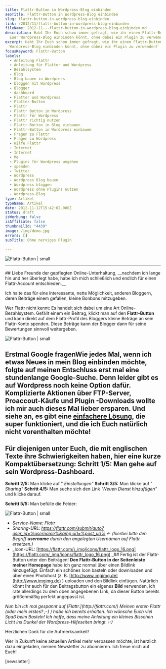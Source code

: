 ```yaml
---
title: Flattr-Button in Wordpress-Blog einbinden
seoTitle: Flattr-Button in Wordpress-Blog einbinden
slug: flattr-button-in-wordpress-blog-einbinden
link: /2012/11/flattr-button-in-wordpress-blog-einbinden
fileName: 2012-11---flattr-button-in-wordpress-blog-einbinden.md
description: Habt Ihr Euch schon immer gefragt, wie ihr einen Flattr-Button in
  Euer Wordpress-Blog einbinden könnt, ohne dabei ein Plugin zu verwenden?
excerpt: Habt Ihr Euch schon immer gefragt, wie ihr einen Flattr-Button in Euer
  Wordpress-Blog einbinden könnt, ohne dabei ein Plugin zu verwenden?
focusKeyword: Flattr-Button
labels:
  - Anleitung Flattr
  - Anleitung für Flatter und Wordpress
  - Bezahlsystem
  - Blog
  - Blog bauen in Wordpress
  - bloggen mit Wordpress
  - Blogger
  - dashboard
  - Flatter und Wordpress
  - Flatter-Button
  - Flattr
  - Flattr Button in Wordpress
  - Flattr für Wordpress
  - Flattr richtig nutzen
  - Flattr-Button in Blog einbauen
  - Flattr-Button in Wordpress einbauen
  - Fragen zu Flattr
  - Fragen zu Wordpress
  - Hilfe Flattr
  - Internet
  - Internet
  - Me
  - Plugins für Wordpress umgehen
  - spenden
  - Twitter
  - Wordpress
  - Wordpress Blog bauen
  - Wordpress bloggen
  - Wordpress ohne Plugins nutzen
  - Wordpress-Blog
type: Artikel
typeName: Artikel
date: 2012-11-12T15:42:02.000Z
status: draft
isWerbung: false
isAffiliate: false
thumbnailId: "4439"
image: /img/demo.jpg
errors: []
subTitle: Ohne nerviges Plugin
  
---
```


![Flattr-Button | small](http://cardamonchai.com/wp-content/uploads/2012/11/wordpress1-320x335.jpg)

<hr />## Liebe Freunde der gepflegten Online-Unterhaltung, __nachdem ich lange hin und her überlegt habe, habe ich mich schließlich und endlich für einen Flattr-Account entschieden.__

Ich halte das für eine interessante, nette Möglichkeit, anderen Bloggern, deren
Beiträge einem gefallen, kleine Bonbons mitzugeben.

Wer Flattr nicht kennt: Es handelt sich dabei um eine Art Online-Bezahlsystem.
Gefällt einem ein Beitrag, klickt man auf den **Flattr-Button** und kann direkt
auf dem Flattr-Profil des Bloggers kleine Beträge an sein Flattr-Konto spenden.
Diese Beträge kann der Blogger dann für seine Bewertungen sinnvoll weitergeben.

![Flattr-Button | small](http://cardamonchai.com/wp-content/uploads/2012/11/wordpress2-320x305.jpg)

## Erstmal Google fragenWie jedes Mal, wenn ich etwas Neues in mein Blog einbinden möchte, folgte auf meinen Entschluss erst mal eine stundenlange Google-Suche. Denn leider gibt es auf Wordpress noch keine Option dafür. Komplizierte Aktionen über FTP-Server, Proaccout-Käufe und **Plugin** -Downloads wollte ich mir auch dieses Mal lieber ersparen. Und siehe an, es gibt eine [einfachere Lösung](http://blog.flattr.net/2011/06/flattr-in-wordpress-com/), die super funktioniert, und die ich Euch natürlich nicht vorenthalten möchte!

## Für diejenigen unter Euch, die mit englischen Texte ihre Schwierigkeiten haben, hier eine kurze Kompaktübersetzung: **Schritt 1/5:** Man gehe auf sein Wordpress-Dashboard.

**Schritt 2/5:** Man klicke auf " _Einstellungen"_ **Schritt 3/5:** Man klicke
auf " _Sharing"_ **Schritt 4/5:** Man suche sich den Link _"Neuen Dienst
hinzufügen"_ und klicke darauf.

**Schritt 5/5:** Man befülle die Felder:

![Flattr-Button | small](http://cardamonchai.com/wp-content/uploads/2012/11/wordpress3-320x283.jpg)

- _Service-Name: Flattr_
- _Sharing-URL:
  https://flattr.com/submit/auto?user_id=%username%&amp;url=%post_url% &lt;-
  (hierbei bitte den Begriff **username** durch den angelegten Usernamen auf
  Flattr ersetzen.)_
- _Icon-URL:
  [https://flattr.com/\_img/icons/flattr_logo_16.png](https://flattr.com/_img/icons/flattr_logo_16.png)
  _## Fertig ist der Flattr-Button unter den Beiträgen! **Den Flattr-Button in
  der Seitenleiste meiner Homepage** habe ich ganz normal über einen Bildlink
  hinzugefügt. Einfach ein schönes Icon basteln oder downloaden und über einen
  Photohost (z. B. [http://www.imgimg.de](http://www.imgimg.de) ) uploaden und
  den Bildlink einfügen. Natürlich könnt Ihr auch für den Beitragsbutton ein
  eigenes **Bild** verwenden, ich rate allerdings zu dem oben angegebenen Link,
  da dieser Button bereits größenmäßig perfekt angepasst ist.

<address>Nun bin ich mal gespannt auf  [Flattr.](http://flattr.com/)  Meinen ersten Flattr (oder mein erstes? ;-) ) habe ich bereits erhalten. Ich wünsche Euch viel Spaß beim Basteln! Ich hoffe, dass meine Anleitung ein kleines Bisschen Licht ins Dunkel der Wordpress-Hilfeseiten bringt. :-)</address>

Herzlichen Dank für die Aufmerksamkeit!

Wer in Zukunft keine aktuellen Artikel mehr verpassen möchte, ist herzlich dazu
eingeladen, meinen Newsletter zu abonnieren. Ich freue mich auf Euch!

[newsletter]

  